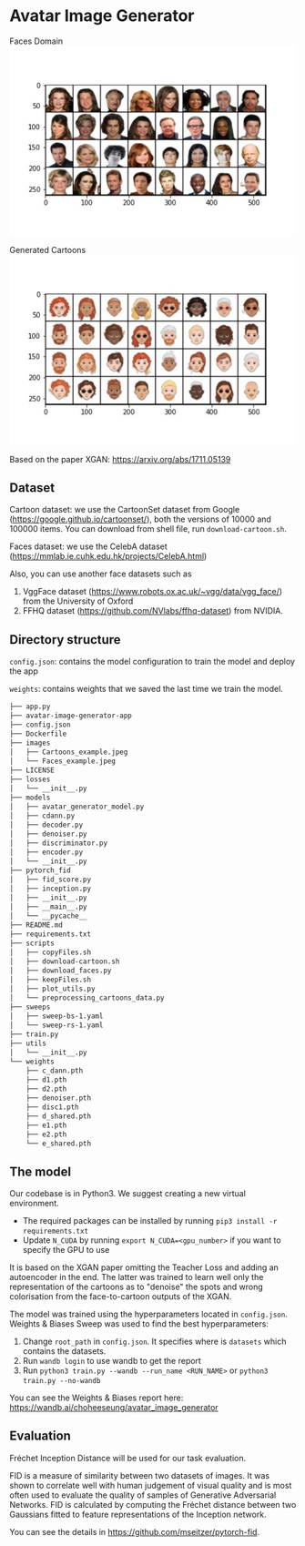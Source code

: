 # Avatar Image Generator

   Faces Domain <br/>
   <img src="images/Faces_example.jpeg" width="500" />

   Generated Cartoons <br/>
   <img src="images/Cartoons_example.jpeg" width="500" />

   Based on the paper XGAN: https://arxiv.org/abs/1711.05139

## Dataset
  Cartoon dataset: we use the CartoonSet dataset from Google (https://google.github.io/cartoonset/), both the versions of 10000 and 100000 items.
  You can download from shell file, run `download-cartoon.sh`.

  Faces dataset: we use the CelebA dataset (https://mmlab.ie.cuhk.edu.hk/projects/CelebA.html)
  
  Also, you can use another face datasets such as 
  
  1) VggFace dataset (https://www.robots.ox.ac.uk/~vgg/data/vgg_face/) from the University of Oxford
  2) FFHQ dataset (https://github.com/NVlabs/ffhq-dataset) from NVIDIA.

  
## Directory structure

  `config.json`: contains the model configuration to train the model and deploy the app
  
  `weights`: contains weights that we saved the last time we train the model. 

```
├── app.py
├── avatar-image-generator-app
├── config.json
├── Dockerfile
├── images
│   ├── Cartoons_example.jpeg
│   └── Faces_example.jpeg
├── LICENSE
├── losses
│   └── __init__.py
├── models
│   ├── avatar_generator_model.py
│   ├── cdann.py
│   ├── decoder.py
│   ├── denoiser.py
│   ├── discriminator.py
│   ├── encoder.py
│   └── __init__.py
├── pytorch_fid
│   ├── fid_score.py
│   ├── inception.py
│   ├── __init__.py
│   ├── __main__.py
│   └── __pycache__
├── README.md
├── requirements.txt
├── scripts
│   ├── copyFiles.sh
│   ├── download-cartoon.sh
│   ├── download_faces.py
│   ├── keepFiles.sh
│   ├── plot_utils.py
│   └── preprocessing_cartoons_data.py
├── sweeps
│   ├── sweep-bs-1.yaml
│   └── sweep-rs-1.yaml
├── train.py
├── utils
│   └── __init__.py
└── weights
    ├── c_dann.pth
    ├── d1.pth
    ├── d2.pth
    ├── denoiser.pth
    ├── disc1.pth
    ├── d_shared.pth
    ├── e1.pth
    ├── e2.pth
    └── e_shared.pth
```
## The model
Our codebase is in Python3. We suggest creating a new virtual environment.
   * The required packages can be installed by running `pip3 install -r requirements.txt`
   * Update `N_CUDA` by running `export N_CUDA=<gpu_number>` if you want to specify the GPU to use 

   It is based on the XGAN paper omitting the Teacher Loss and adding an autoencoder in the end. The latter was trained to learn well only the representation of the cartoons as to "denoise" the spots and wrong colorisation from the face-to-cartoon outputs of the XGAN.

   The model was trained using the hyperparameters located in `config.json`. Weights & Biases Sweep was used to find the best hyperparameters:

1. Change `root_path` in `config.json`. It specifies where is `datasets` which contains the datasets. 
2. Run `wandb login` to use wandb to get the report
3. Run `python3 train.py --wandb --run_name <RUN_NAME>` or `python3 train.py --no-wandb`

  You can see the Weights & Biases report here: https://wandb.ai/choheeseung/avatar_image_generator
  
## Evaluation
Fréchet Inception Distance will be used for our task evaluation.

FID is a measure of similarity between two datasets of images. It was shown to correlate well with human judgement of visual quality and is most often used to evaluate the quality of samples of Generative Adversarial Networks. FID is calculated by computing the Fréchet distance between two Gaussians fitted to feature representations of the Inception network.

You can see the details in https://github.com/mseitzer/pytorch-fid.
